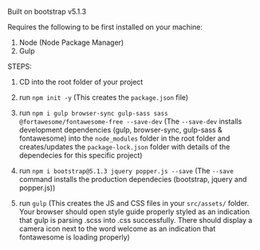 Built on bootstrap v5.1.3

Requires the following to be first installed on your machine:

1. Node (Node Package Manager)
2. Gulp

STEPS:

1. CD into the root folder of your project

2. run `npm init -y` 
(This creates the `package.json` file)

3. run `npm i gulp browser-sync gulp-sass sass @fortawesome/fontawesome-free --save-dev` 
(The `--save-dev` installs development dependencies (gulp, browser-sync, gulp-sass & fontawesome) into the `node_modules` folder in the root folder and creates/updates the `package-lock.json` folder with details of the dependecies for this specific project)

4. run `npm i bootstrap@5.1.3 jquery popper.js --save`
(The `--save` command installs the production dependecies (bootstrap, jquery and popper.js))

5. run `gulp`
(This creates the JS and CSS files in your `src/assets/` folder. Your browser should open style guide properly styled as an indication that gulp is parsing .scss into .css successfully. There should display a camera icon next to the word welcome as an indication that fontawesome is loading properly)